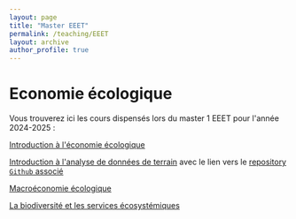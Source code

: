 ```yaml
---
layout: page
title: "Master EEET"
permalink: /teaching/EEET
layout: archive
author_profile: true
---
```


# Economie écologique

Vous trouverez ici les cours dispensés lors du master 1 EEET pour l'année 2024-2025 :

[Introduction à l'économie écologique](https://sim-jean.github.io/files/teaching/EEET/ECOL_ECON_Intro.html)

[Introduction à l'analyse de données de terrain](https://sim-jean.github.io/files/teaching/EEET/Presentation.html) avec le lien vers le [repository `Github` associé](https://github.com/sim-jean/intro_data_analysis)

[Macroéconomie écologique](https://sim-jean.github.io/files/teaching/EEET/ECOL_ECON_macro.html)

[La biodiversité et les services écosystémiques](https://sim-jean.github.io/files/teaching/EEET/ECOL_ECON_biodiv.html)